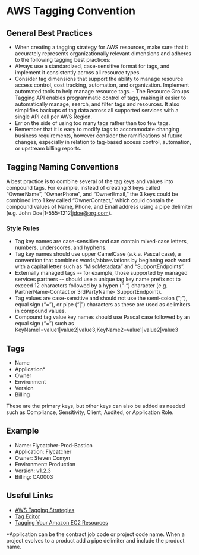 # AWS Tagging Convention

## General Best Practices
- When creating a tagging strategy for AWS resources, make sure that it accurately represents organizationally relevant dimensions and adheres to the following tagging best practices:
- Always use a standardized, case-sensitive format for tags, and implement it consistently across all resource types.
- Consider tag dimensions that support the ability to manage resource access control, cost tracking, automation, and organization.
Implement automated tools to help manage resource tags. - The Resource Groups Tagging API enables programmatic control of tags, making it easier to automatically manage, search, and filter tags and resources. It also simplifies backups of tag data across all supported services with a single API call per AWS Region.
- Err on the side of using too many tags rather than too few tags.
- Remember that it is easy to modify tags to accommodate changing business requirements, however consider the ramifications of future changes, especially in relation to tag-based access control, automation, or upstream billing reports.

## Tagging Naming Conventions
A best practice is to combine several of the tag keys and values into compound tags. For example, instead of creating 3 keys called “OwnerName”, “OwnerPhone”, and “OwnerEmail,” the 3 keys could be combined into 1 key called “OwnerContact,” which could contain the compound values of Name, Phone, and Email address using a pipe delimiter (e.g. John Doe|1-555-1212|jdoe@org.com).

### Style Rules
- Tag key names are case-sensitive and can contain mixed-case letters, numbers, underscores, and hyphens.
- Tag key names should use upper CamelCase (a.k.a. Pascal case), a convention that combines words/abbreviations by beginning each word with a capital letter such as “MiscMetadata” and “SupportEndpoints”.
- Externally managed tags -- for example, those supported by managed services partners -- should use a unique tag key name prefix not to exceed 12 characters followed by a hypen (“-“) character (e.g. PartnerName-Contact or 3rdPartyName- SupportEndpoint).
- Tag values are case-sensitive and should not use the semi-colon (“;”), equal sign (“=”), or pipe (“|”) characters as these are used as delimiters in compound values.
- Compound tag value key names should use Pascal case followed by an equal sign (“=”) such as KeyName1=value1|value2|value3;KeyName2=value1|value2|value3

## Tags
- Name 
- Application* 
- Owner
- Environment
- Version
- Billing

These are the primary keys, but other keys can also be added as needed such as Compliance, Sensitivity, Client, Audited, or Application Role. 

## Example 
- Name: Flycatcher-Prod-Bastion
- Application: Flycatcher
- Owner: Steven Comyn
- Environment: Production
- Version: v1.2.3
- Billing: CA0003

## Useful Links
- [AWS Tagging Strategies](https://aws.amazon.com/answers/account-management/aws-tagging-strategies/)
- [Tag Editor](https://resources.console.aws.amazon.com/r/tags)
- [Tagging Your Amazon EC2 Resources](https://docs.aws.amazon.com/AWSEC2/latest/UserGuide/Using_Tags.html)

*Application can be the contract job code or project code name. When a project evolves to a product add a pipe delimiter and include the product name.
